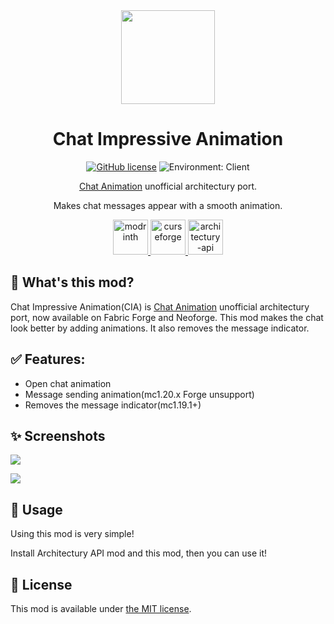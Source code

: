 <div align="center"><img height="150" src="https://cdn.modrinth.com/data/DnL1AGAI/517a08d79d7949cc6ae49a8ee66ad967e962809d.png" width="150"/>

# Chat Impressive Animation

[![GitHub license](https://img.shields.io/github/license/Wulian233/Chat-Impressive-Animation?style=flat-square)](LICENSE)
![Environment: Client](https://img.shields.io/badge/environment-client-1976d2?style=flat-square)

[Chat Animation](https://github.com/Ezzenix/ChatAnimation) unofficial architectury port.

Makes chat messages appear with a smooth animation.

<a href="https://modrinth.com/project/chat-impressive-animation/">
<img alt="modrinth" height="56" src="https://cdn.jsdelivr.net/npm/@intergrav/devins-badges@3/assets/cozy/available/modrinth_vector.svg">
</a>
<a href="https://www.curseforge.com/minecraft/mc-mods/chat-impressive-animation">
<img alt="curseforge" height="56" src="https://cdn.jsdelivr.net/npm/@intergrav/devins-badges@3/assets/cozy/available/curseforge_vector.svg">
</a>
<img alt="architectury-api" height="56" src="https://cdn.jsdelivr.net/npm/@intergrav/devins-badges@3/assets/cozy/requires/architectury-api_vector.svg">
</div>

## 📖 What's this mod? 

Chat Impressive Animation(CIA) is [Chat Animation](https://github.com/Ezzenix/ChatAnimation) unofficial architectury port, now available on Fabric Forge and Neoforge. This mod makes the chat look better by adding animations. It also removes the message indicator.

## ✅ Features:

- Open chat animation
- Message sending animation(mc1.20.x Forge unsupport)
- Removes the message indicator(mc1.19.1+)

## ✨ Screenshots

<img src="https://s11.ax1x.com/2024/02/19/pFYJyw9.jpg"></img>

<img src="https://vmct-cn.top/img/CIA-preview.gif"></img>

## 📖 Usage

Using this mod is very simple!

Install Architectury API mod and this mod, then you can use it!

## 👀 License

This mod is available under [the MIT license](LICENSE).
